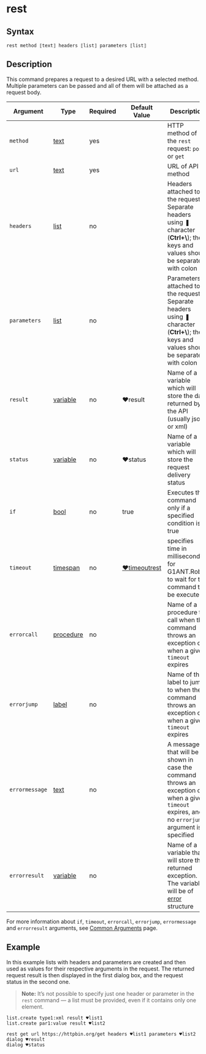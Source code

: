 # rest

## Syntax

```G1ANT
rest method ⟦text⟧ headers ⟦list⟧ parameters ⟦list⟧
```

## Description

This command prepares a request to a desired URL with a selected method. Multiple parameters can be passed and all of them will be attached as a request body.

| Argument | Type | Required | Default Value | Description |
| -------- | ---- | -------- | ------------- | ----------- |
|`method`| [text](](https://manual.g1ant.com/link/G1ANT.Language/G1ANT.Language/Structures/TextStructure.md)) | yes |  | HTTP method of the `rest` request: `post` or `get` |
|`url`| [text](](https://manual.g1ant.com/link/G1ANT.Language/G1ANT.Language/Structures/TextStructure.md)) | yes|  | URL of API method |
|`headers`| [list](](https://manual.g1ant.com/link/G1ANT.Language/G1ANT.Language/Structures/ListStructure.md)) | no |  |Headers attached to the request. Separate headers using ❚ character (**Ctrl+\\**); their keys and values should be separated with colon (:) |
|`parameters`| [list](](https://manual.g1ant.com/link/G1ANT.Language/G1ANT.Language/Structures/ListStructure.md)) | no |  | Parameters attached to the request. Separate headers using ❚ character (**Ctrl+\\**); their keys and values should be separated with colon (:) |
|`result`| [variable](](https://manual.g1ant.com/link/G1ANT.Language/G1ANT.Language/Structures/VariableStructure.md)) | no |  ♥result  |Name of a variable which will store the data returned by the API (usually json or xml) |
|`status`| [variable](](https://manual.g1ant.com/link/G1ANT.Language/G1ANT.Language/Structures/VariableStructure.md)) | no | ♥status |Name of a variable which will store the request delivery status  |
| `if`           | [bool](](https://manual.g1ant.com/link/G1ANT.Language/G1ANT.Language/Structures/BooleanStructure.md)) | no       | true                                                        | Executes the command only if a specified condition is true   |
|`timeout`| [timespan](](https://manual.g1ant.com/link/G1ANT.Language/G1ANT.Language/Structures/TimeSpanStructure.md)) | no | [♥timeoutrest](https://github.com/G1ANT-Robot/G1ANT.Addon/blob/develop/G1ANT.Addon.Net/G1ANT.Addon.Net/Variables/TimeoutRestVariable.md) | specifies time in milliseconds for G1ANT.Robot to wait for the command to be executed |
| `errorcall`    | [procedure](](https://manual.g1ant.com/link/G1ANT.Language/G1ANT.Language/Structures/ProcedureStructure.md)) | no       |                                                             | Name of a procedure to call when the command throws an exception or when a given `timeout` expires |
| `errorjump`    | [label](](https://manual.g1ant.com/link/G1ANT.Language/G1ANT.Language/Structures/LabelStructure.md)) | no       |                                                             | Name of the label to jump to when the command throws an exception or when a given `timeout` expires |
| `errormessage` | [text](](https://manual.g1ant.com/link/G1ANT.Language/G1ANT.Language/Structures/TextStructure.md)) | no       |                                                             | A message that will be shown in case the command throws an exception or when a given `timeout` expires, and no `errorjump` argument is specified |
| `errorresult`  | [variable](](https://manual.g1ant.com/link/G1ANT.Language/G1ANT.Language/Structures/VariableStructure.md)) | no       |                                                             | Name of a variable that will store the returned exception. The variable will be of [error](](https://manual.g1ant.com/link/G1ANT.Language/G1ANT.Language/Structures/ErrorStructure.md)) structure  |

For more information about `if`, `timeout`, `errorcall`, `errorjump`, `errormessage` and `errorresult` arguments, see [Common Arguments](https://github.com/G1ANT-Robot/G1ANT.Manual/blob/develop/appendices/common-arguments.md) page.

## Example

In this example lists with headers and parameters are created and then used as values for their respective arguments in the request. The returned request result is then displayed in the first dialog box, and the request status in the second one.

> **Note:** It’s not possible to specify just one header or parameter in the `rest` command — a list must be provided, even if it contains only one element.

```G1ANT
list.create type1:xml result ♥list1
list.create par1:value result ♥list2

rest get url https://httpbin.org/get headers ♥list1 parameters ♥list2
dialog ♥result
dialog ♥status
```

